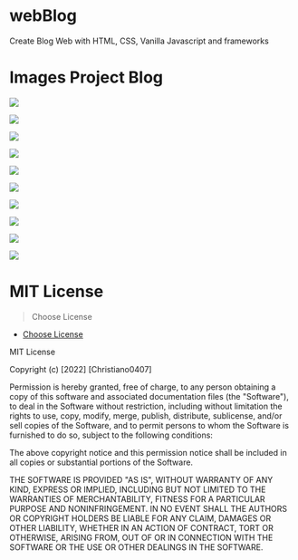 # webBlog

Create Blog Web with HTML, CSS, Vanilla Javascript and frameworks

# Images Project Blog

![](/src/assets/image/blog1.png)

![](/src/assets/image/blog.png)

![](src/assets/image/blog2.png)

![](/src/assets/image/blog3.png)

![](/src/assets/image/blog4.png)

![](/src/assets/image/blog5.png)

![](src/assets/image/blog6.png)

![](/src/assets/image/blog7.png)

![](/src/assets/image/blog8.png)

![](/src/assets/image/blog9.png)

# MIT License

> Choose License

- [Choose License](https://choosealicense.com/)

MIT License

Copyright (c) [2022] [Christiano0407]

Permission is hereby granted, free of charge, to any person obtaining a copy of this software and associated documentation files (the "Software"), to deal in the Software without restriction, including without limitation the rights to use, copy, modify, merge, publish, distribute, sublicense, and/or sell copies of the Software, and to permit persons to whom the Software is furnished to do so, subject to the following conditions:

The above copyright notice and this permission notice shall be included in all copies or substantial portions of the Software.

THE SOFTWARE IS PROVIDED "AS IS", WITHOUT WARRANTY OF ANY KIND, EXPRESS OR IMPLIED, INCLUDING BUT NOT LIMITED TO THE WARRANTIES OF MERCHANTABILITY, FITNESS FOR A PARTICULAR PURPOSE AND NONINFRINGEMENT. IN NO EVENT SHALL THE AUTHORS OR COPYRIGHT HOLDERS BE LIABLE FOR ANY CLAIM, DAMAGES OR OTHER LIABILITY, WHETHER IN AN ACTION OF CONTRACT, TORT OR OTHERWISE, ARISING FROM, OUT OF OR IN CONNECTION WITH THE SOFTWARE OR THE USE OR OTHER DEALINGS IN THE SOFTWARE.
